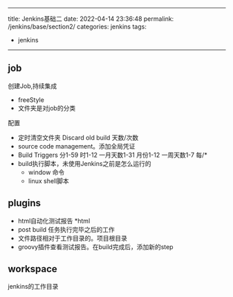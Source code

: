 
---
title: Jenkins基础二
date: 2022-04-14 23:36:48
permalink: /jenkins/base/section2/
categories: jenkins
tags:
  - jenkins
---

<TimeToRead />

## job

创建Job,持续集成  
- freeStyle
- 文件夹是对job的分类

配置
- 定时清空文件夹 Discard old build 天数/次数
- source code management。添加全局凭证
- Build Triggers 分1-59 时1-12 一月天数1-31 月份1-12 一周天数1-7 每/*
- build执行脚本，未使用Jenkins之前是怎么运行的
  - window 命令
  - linux shell脚本


## plugins
- html自动化测试报告 *html
- post build  任务执行完毕之后的工作
- 文件路径相对于工作目录的。项目根目录
- groovy插件查看测试报告。在build完成后，添加新的step
## workspace
 jenkins的工作目录

 